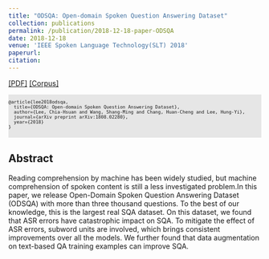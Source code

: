 ```yaml
---
title: "ODSQA: Open-domain Spoken Question Answering Dataset"
collection: publications
permalink: /publication/2018-12-18-paper-ODSQA
date: 2018-12-18
venue: 'IEEE Spoken Language Technology(SLT) 2018'
paperurl: 
citation:
---
```

[[PDF]](https://arxiv.org/abs/1808.02280) [[Corpus]](https://github.com/chiahsuan156/ODSQA)

<pre style="background-color: rgb(230,230,230);white-space: pre-wrap;">
<font size="1">
@article{lee2018odsqa,
  title={ODSQA: Open-domain Spoken Question Answering Dataset},
  author={Lee, Chia-Hsuan and Wang, Shang-Ming and Chang, Huan-Cheng and Lee, Hung-Yi},
  journal={arXiv preprint arXiv:1808.02280},
  year={2018}
}
</font>
</pre>

## Abstract
Reading comprehension by machine has been widely studied, but machine comprehension of spoken content is still a less investigated problem.In this paper, we release Open-Domain Spoken Question Answering Dataset (ODSQA) with more than three thousand questions. To the best of our knowledge, this is the largest real SQA dataset. On this dataset, we found that ASR errors have catastrophic impact on SQA. To mitigate the effect of ASR errors, subword units are involved, which brings consistent improvements over all the models. We further found that data augmentation on text-based QA training examples can improve SQA.

